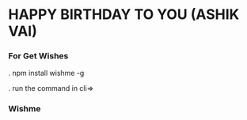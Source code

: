 # HAPPY BIRTHDAY TO YOU (ASHIK VAI)

  ### For Get Wishes

 . npm install wishme -g

 . run the command in cli=>
 ### Wishme